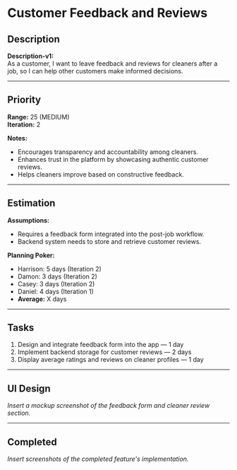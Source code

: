 # Customer Feedback and Reviews

## Description
**Description-v1:**  
As a customer, I want to leave feedback and reviews for cleaners after a job, so I can help other customers make informed decisions.

---

## Priority
**Range:** 25 (MEDIUM)  
**Iteration:** 2 

**Notes:**  
- Encourages transparency and accountability among cleaners.  
- Enhances trust in the platform by showcasing authentic customer reviews.  
- Helps cleaners improve based on constructive feedback.

---

## Estimation
**Assumptions:**  
- Requires a feedback form integrated into the post-job workflow.  
- Backend system needs to store and retrieve customer reviews.  

**Planning Poker:**  
- Harrison: 5 days (Iteration 2)  
- Damon: 3 days (Iteration 2)  
- Casey: 3 days (Iteration 2)  
- Daniel: 4 days (Iteration 1)  
- **Average:** X days  

---

## Tasks
1. Design and integrate feedback form into the app — 1 day  
2. Implement backend storage for customer reviews — 2 days  
3. Display average ratings and reviews on cleaner profiles — 1 day  

---

## UI Design
*Insert a mockup screenshot of the feedback form and cleaner review section.*

---

## Completed
*Insert screenshots of the completed feature's implementation.*
